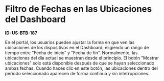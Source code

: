 # Filtro de Fechas en las Ubicaciones del Dashboard

**ID: US-BTB-187**

En el portal, los usuarios pueden ajustar la forma en que ven las ubicaciones de los dispositivos en el Dashboard, eligiendo un rango de tiempo entre "Fecha de inicio" y "Fecha de fin". Normalmente, las ubicaciones del día actual se muestran desde el principio. El botón "Mostrar ubicaciones" solo está disponible después de que se hayan seleccionado ambas fechas. Cuando haces clic en este botón, las ubicaciones dentro del período seleccionado aparecen de forma continua y sin interrupciones.